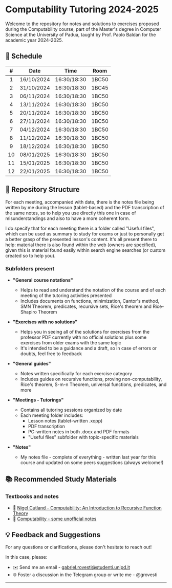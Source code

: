 # Computability Tutoring 2024-2025

Welcome to the repository for notes and solutions to exercises proposed during the Computability course, part of the Master's degree in Computer Science at the University of Padua, taught by Prof. Paolo Baldan for the academic year 2024-2025.

## 📅 Schedule

| **#** | **Date**   | **Time**    | **Room** |
|:-----:|:----------:|:-----------:|:--------:|
|   1   | 16/10/2024 | 16:30/18:30 |  1BC50   |
|   2   | 31/10/2024 | 16:30/18:30 |  1BC45   |
|   3   | 06/11/2024 | 16:30/18:30 |  1BC50   |
|   4   | 13/11/2024 | 16:30/18:30 |  1BC50   |
|   5   | 20/11/2024 | 16:30/18:30 |  1BC50   |
|   6   | 27/11/2024 | 16:30/18:30 |  1BC50   |
|   7   | 04/12/2024 | 16:30/18:30 |  1BC50   |
|   8   | 11/12/2024 | 16:30/18:30 |  1BC50   |
|   9   | 18/12/2024 | 16:30/18:30 |  1BC50   |
|   10  | 08/01/2025 | 16:30/18:30 |  1BC50   |
|   11  | 15/01/2025 | 16:30/18:30 |  1BC50   |
|   12  | 22/01/2025 | 16:30/18:30 |  1BC50   |

## 📁 Repository Structure

For each meeting, accompanied with date, there is the notes file being written by me during the lesson (tablet-based) and the PDF transcription of the same notes, so to help you use directly this one in case of misunderstandings and also to have a more coherent form.

I do specify that for each meeting there is a folder called "Useful files", which can be used as summary to study for exams or just to personally get a better grasp of the presented lesson's content.
It's all present there to help: material there is also found within the web (owners are specified), given this is material found easily within search engine searches (or custom created so to help you).

### Subfolders present

- **"General course notations"**
    - Helps to read and understand the notation of the course and of each meeting of the tutoring activities presented
    - Includes documents on functions, minimization, Cantor's method, SMN Theorem, predicates, recursive sets, Rice's theorem and Rice-Shapiro Theorem

- **"Exercises with no solutions"** 
    - Helps you in seeing all of the solutions for exercises from the professor PDF currently with no official solutions plus some exercises from older exams with the same logic
    - It's intended to be a guidance and a draft, so in case of errors or doubts, feel free to feedback

- **"General guides"** 
    - Notes written specifically for each exercise category
    - Includes guides on recursive functions, proving non-computability, Rice's theorem, S-m-n Theorem, universal functions, predicates, and more

- **"Meetings - Tutorings"**
    - Contains all tutoring sessions organized by date
    - Each meeting folder includes:
      - Lesson notes (tablet-written .xopp)
      - PDF transcription 
      - PC-written notes in both .docx and PDF formats
      - "Useful files" subfolder with topic-specific materials

- **"Notes"**
    - My notes file - complete of everything - written last year for this course and updated on some peers suggestions (always welcome!)

## 📚 Recommended Study Materials

### Textbooks and notes
- 📘 [Nigel Cutland - Computability: An Introduction to Recursive Function Theory](https://www.amazon.it/Computability-Introduction-Recursive-Function-Theory/dp/0521294657)
- 📗 [Computability - some unofficial notes](https://www.math.unipd.it/~baldan/Computability/notes.pdf)

## 💡 Feedback and Suggestions

For any questions or clarifications, please don't hesitate to reach out!

In this case, please:

- ✉️ Send me an email - gabriel.rovesti@studenti.unipd.it
- 🌐 Foster a discussion in the Telegram group or write me - @grovesti

---